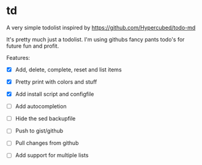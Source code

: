 # td
A very simple todolist inspired by https://github.com/Hypercubed/todo-md

It's pretty much just a todolist. 
I'm using githubs fancy pants todo's for future fun and profit.

Features:
 - [X] Add, delete, complete, reset and list items
 - [X] Pretty print with colors and stuff
 - [X] Add install script and configfile
 - [ ] Add autocompletion
 - [ ] Hide the sed backupfile
 - [ ] Push to gist/github
 - [ ] Pull changes from github
 - [ ] Add support for multiple lists



